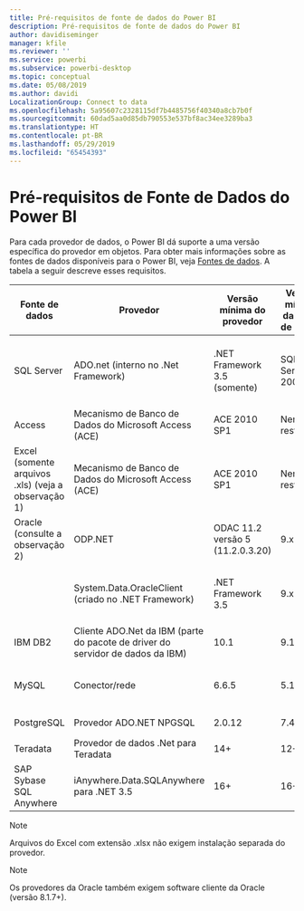 ```yaml
---
title: Pré-requisitos de fonte de dados do Power BI
description: Pré-requisitos de fonte de dados do Power BI
author: davidiseminger
manager: kfile
ms.reviewer: ''
ms.service: powerbi
ms.subservice: powerbi-desktop
ms.topic: conceptual
ms.date: 05/08/2019
ms.author: davidi
LocalizationGroup: Connect to data
ms.openlocfilehash: 5a95607c2328115df7b4485756f40340a8cb7b0f
ms.sourcegitcommit: 60dad5aa0d85db790553e537bf8ac34ee3289ba3
ms.translationtype: HT
ms.contentlocale: pt-BR
ms.lasthandoff: 05/29/2019
ms.locfileid: "65454393"
---
```

# <a name="power-bi-data-source-prerequisites"></a>Pré-requisitos de Fonte de Dados do Power BI
Para cada provedor de dados, o Power BI dá suporte a uma versão específica do provedor em objetos. Para obter mais informações sobre as fontes de dados disponíveis para o Power BI, veja [Fontes de dados](desktop-data-sources.md). A tabela a seguir descreve esses requisitos.

| Fonte de dados | Provedor | Versão mínima do provedor | Versão mínima da fonte de dados | Objetos de fonte dados com suporte | Link de download |
| --- | --- | --- | --- | --- | --- |
| SQL Server |ADO.net (interno no .Net Framework) |.NET Framework 3.5 (somente) |SQL Server 2005+ |Tabelas/modos de exibição, Funções escalares, Funções de tabela |Incluído no .NET Framework 3.5 ou superior |
| Access |Mecanismo de Banco de Dados do Microsoft Access (ACE) |ACE 2010 SP1 |Nenhuma restrição |Tabelas/modos de exibição |[Link de download](http://go.microsoft.com/fwlink/?linkid=285987&clcid=0x409) |
| Excel (somente arquivos .xls) (veja a observação 1) |Mecanismo de Banco de Dados do Microsoft Access (ACE) |ACE 2010 SP1 |Nenhuma restrição |Tabelas, planilhas |[Link de download](http://go.microsoft.com/fwlink/?linkid=285987&clcid=0x409) |
| Oracle (consulte a observação 2) |ODP.NET |ODAC 11.2 versão 5 (11.2.0.3.20) |9.x+ |Tabelas/modos de exibição |[Link de download](http://go.microsoft.com/fwlink/?linkid=272376&clcid=0x409) |
| | System.Data.OracleClient (criado no .NET Framework) |.NET Framework 3.5 |9.x+ |Tabelas/modos de exibição |Incluído no .NET Framework 3.5 ou superior |
| IBM DB2 |Cliente ADO.Net da IBM (parte do pacote de driver do servidor de dados da IBM) |10.1 |9.1+ |Tabelas/modos de exibição |[Link de download](http://go.microsoft.com/fwlink/?linkid=274911&clcid=0x409) |
| MySQL |Conector/rede |6.6.5 |5.1 |Tabelas/modos de exibição, Funções escalares |[Link de download](http://go.microsoft.com/fwlink/?linkid=278885&clcid=0x409) |
| PostgreSQL |Provedor ADO.NET NPGSQL |2.0.12 |7.4 |Tabelas/modos de exibição |[Link de download](http://go.microsoft.com/fwlink/?linkid=282716&clcid=0x409) |
| Teradata |Provedor de dados .Net para Teradata |14+ |12+ |Tabelas/modos de exibição |[Link de download](http://go.microsoft.com/fwlink/?linkid=278886&clcid=0x409) |
| SAP Sybase SQL Anywhere |iAnywhere.Data.SQLAnywhere para .NET 3.5 |16+ |16+ |Tabelas/modos de exibição |[Link de download](http://go.microsoft.com/fwlink/?linkid=324846) |

>[!NOTE]
>Arquivos do Excel com extensão .xlsx não exigem instalação separada do provedor.

>[!NOTE]
>Os provedores da Oracle também exigem software cliente da Oracle (versão 8.1.7+).
> 
> 

